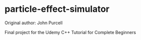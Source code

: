 # particle-effect-simulator
Original author: John Purcell

Final project for the Udemy C++ Tutorial for Complete Beginners
